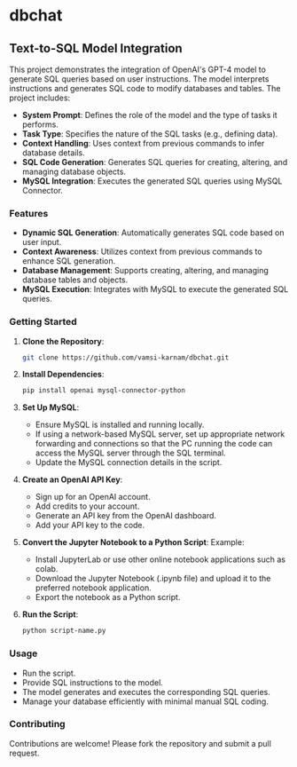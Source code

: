 # dbchat

## Text-to-SQL Model Integration

This project demonstrates the integration of OpenAI's GPT-4 model to generate SQL queries based on user instructions. The model interprets instructions and generates SQL code to modify databases and tables. The project includes:

- **System Prompt**: Defines the role of the model and the type of tasks it performs.
- **Task Type**: Specifies the nature of the SQL tasks (e.g., defining data).
- **Context Handling**: Uses context from previous commands to infer database details.
- **SQL Code Generation**: Generates SQL queries for creating, altering, and managing database objects.
- **MySQL Integration**: Executes the generated SQL queries using MySQL Connector.

### Features

- **Dynamic SQL Generation**: Automatically generates SQL code based on user input.
- **Context Awareness**: Utilizes context from previous commands to enhance SQL generation.
- **Database Management**: Supports creating, altering, and managing database tables and objects.
- **MySQL Execution**: Integrates with MySQL to execute the generated SQL queries.

### Getting Started

1. **Clone the Repository**:
   ```bash
   git clone https://github.com/vamsi-karnam/dbchat.git
   ```
2. **Install Dependencies**:
   ```bash
   pip install openai mysql-connector-python
   ```
3. **Set Up MySQL**:
   - Ensure MySQL is installed and running locally.
   - If using a network-based MySQL server, set up appropriate network forwarding and connections so that the PC running the code can access the MySQL server through the SQL terminal.
   - Update the MySQL connection details in the script.

4. **Create an OpenAI API Key**:
   - Sign up for an OpenAI account.
   - Add credits to your account.
   - Generate an API key from the OpenAI dashboard.
   - Add your API key to the code.

5. **Convert the Jupyter Notebook to a Python Script**:
   Example:
   - Install JupyterLab or use other online notebook applications such as colab.
   - Download the Jupyter Notebook (.ipynb file) and upload it to the preferred notebook application.
   - Export the notebook as a Python script.

7. **Run the Script**:
   ```bash
   python script-name.py
   ```

### Usage

- Run the script.
- Provide SQL instructions to the model.
- The model generates and executes the corresponding SQL queries.
- Manage your database efficiently with minimal manual SQL coding.

### Contributing

Contributions are welcome! Please fork the repository and submit a pull request.
